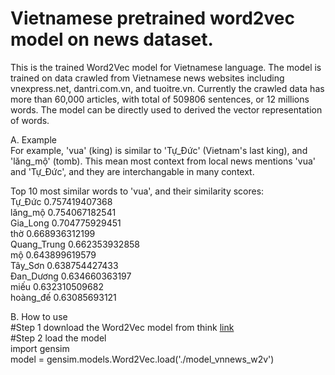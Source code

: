 # Vietnamese pretrained word2vec model on news dataset.
This is the trained Word2Vec model for Vietnamese language. The model is trained on data crawled from Vietnamese news websites including vnexpress.net, dantri.com.vn, and tuoitre.vn. Currently the crawled data has more than 60,000 articles, with total of 509806 sentences, or 12 millions words. The model can be directly used to derived the vector representation of words. 

A. Example  
For example, 'vua' (king) is similar to 'Tự_Đức' (Vietnam's last king), and 'lăng_mộ' (tomb). This mean most context from local news mentions 'vua' and 'Tự_Đức', and they are interchangable in many context.

Top 10 most similar words to 'vua', and their similarity scores:  
Tự_Đức 0.757419407368  
lăng_mộ 0.754067182541  
Gia_Long 0.704775929451  
thờ 0.668936312199  
Quang_Trung 0.662353932858  
mộ 0.643899619579  
Tây_Sơn 0.638754427433  
Đan_Dương 0.634660363197  
miếu 0.632310509682  
hoàng_đế 0.63085693121  

B. How to use  
#Step 1 download the Word2Vec model from think <a href="https://drive.google.com/open?id=10SmNJwPh6d7H7m3SaQoWEwmt06wz8Emd">link</a>  
#Step 2 load the model  
import gensim  
model = gensim.models.Word2Vec.load('./model_vnnews_w2v')  

